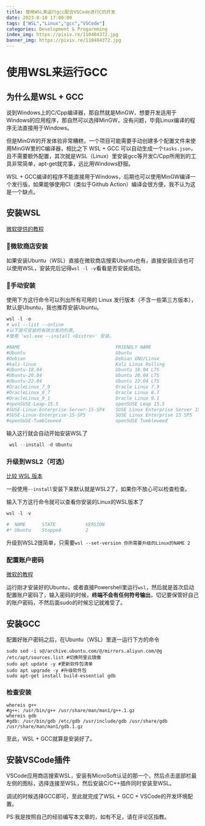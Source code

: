 ```yaml
---
title: 使用WSL来运行gcc配合VSCode进行C的开发
date: 2023-8-10 17:00:00
tags: ["WSL","Linux","gcc","VSCode"]
categories: Development & Progarmming
index_img: https://pixiv.re/110404372.jpg
banner_img: https://pixiv.re/110404372.jpg
---
```


# 使用WSL来运行GCC

## 为什么是WSL + GCC

说到Windows上的C/Cpp编译器，那自然就是MinGW，想要开发适用于Windows的应用程序，那自然可以选择MinGW，没有问题，毕竟Linux编译的程序无法直接用于Windows。

但是MinGW的开发体验非常糟糕，一个项目可能需要手动创建多个配置文件来使用MinGW里的C编译器，相比之下 WSL + GCC 可以自动生成一个`tasks.json`，且不需要额外配置，其次就是WSL（Linux）里安装gcc等开发C/Cpp所用到的工具非常简单，apt-get就完事，远比用Windows舒服。

WSL + GCC编译的程序不能直接用于Windows，后期也可以使用MinGW编译一个发行版，如果能够使用CI（类似于Github Action）编译会很方便，我不认为这是一个缺点。

## 安装WSL

[微软提供的教程](https://learn.microsoft.com/zh-cn/windows/wsl/install)

### 🏪微软商店安装

如果安装Ubuntu（WSL）直接在微软商店搜索Ubuntu也有，直接安装应该也可以使用WSL，安装完后记得`wsl -l -v`看看是否安装成功。



### 🔧手动安装

使用下方这行命令可以列出所有可用的 Linux 发行版本（不含一些第三方版本），默认是Ubuntu，我也推荐安装Ubuntu。

```powershell
wsl -l -o
# wsl --list --online
#以下是可安装的有效分发的列表。
#使用 'wsl.exe --install <Distro>' 安装。

#NAME                                   FRIENDLY NAME
#Ubuntu                                 Ubuntu
#Debian                                 Debian GNU/Linux
#kali-linux                             Kali Linux Rolling
#Ubuntu-18.04                           Ubuntu 18.04 LTS
#Ubuntu-20.04                           Ubuntu 20.04 LTS
#Ubuntu-22.04                           Ubuntu 22.04 LTS
#OracleLinux_7_9                        Oracle Linux 7.9
#OracleLinux_8_7                        Oracle Linux 8.7
#OracleLinux_9_1                        Oracle Linux 9.1
#openSUSE-Leap-15.5                     openSUSE Leap 15.5
#SUSE-Linux-Enterprise-Server-15-SP4    SUSE Linux Enterprise Server 15 SP4
#SUSE-Linux-Enterprise-15-SP5           SUSE Linux Enterprise 15 SP5
#openSUSE-Tumbleweed                    openSUSE Tumbleweed
```

输入这行就会自动开始安装WSL了

```powershell
 wsl --install -d Ubuntu
```

### 升级到WSL2（可选）

[比较 WSL 版本](https://learn.microsoft.com/zh-cn/windows/wsl/compare-versions#whats-new-in-wsl-2)

一般使用`--install`安装下来默认就是WSL2了，如果你不放心可以检查检查。

输入下方这行命令就可以查看你安装的Linux的WSL版本了

```powershell
wsl -l -v

#  NAME      STATE           VERSION
#* Ubuntu    Stopped         2
```

升级到WSL2很简单，只需要`wsl --set-version 你所需要升级的Linux的NAME 2`

### 配置账户密码

[微软的教程](https://learn.microsoft.com/zh-cn/windows/wsl/setup/environment#set-up-your-linux-username-and-password)

运行刚才安装好的Ubuntu，或者直接Powershell里运行`wsl`，然后就是首次启动配置账户密码了，输入密码的时候，**终端不会有任何符号输出**，切记要保管好自己的账户密码，不然后面sudo的时候忘记就难受了。

## 安装GCC

配置好账户密码之后，在Ubuntu（WSL）里逐一运行下方的命令

```shell
sudo sed -i s@/archive.ubuntu.com/@/mirrors.aliyun.com/@g /etc/apt/sources.list #切换阿里云镜像
sudo apt update -y #更新软件包清单
sudo apt upgrade -y #升级软件包
sudo apt-get install build-essential gdb
```

### 检查安装
```shell
whereis g++
#g++: /usr/bin/g++ /usr/share/man/man1/g++.1.gz
whereis gdb
#gdb: /usr/bin/gdb /etc/gdb /usr/include/gdb /usr/share/gdb /usr/share/man/man1/gdb.1.gz
```

至此，WSL + GCC就算是安装好了。

## 安装VSCode插件

VSCode应用商店搜索WSL，安装有MicroSoft认证的那一个，然后点击底部栏最左侧的图标，选择连接至WSL，然后安装C/C++插件同时安装至WSL。

调试的时候选择GCC即可，至此就完成了WSL + GCC + VSCode的开发环境配置。

PS:我是按照自己的经验编写本文章的，如有不足，请在评论区指教。



